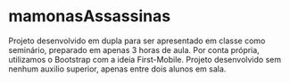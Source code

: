 # mamonasAssassinas
Projeto desenvolvido em dupla para ser apresentado em classe como seminário, preparado em apenas 3 horas de aula. Por conta própria, utilizamos o Bootstrap com a ideia First-Mobile. Projeto desenvolvido sem nenhum auxilio superior, apenas entre dois alunos em sala. 

